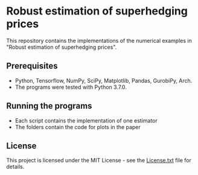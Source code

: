 # Robust estimation of superhedging prices 

This repository contains the implementations of the numerical examples in "Robust estimation of superhedging prices".

## Prerequisites

* Python, Tensorflow, NumPy, SciPy, Matplotlib, Pandas, GurobiPy, Arch.
* The programs were tested with Python 3.7.0.

## Running the programs

* Each script contains the implementation of one estimator
* The folders contain the code for plots in the paper

## License

This project is licensed under the MIT License - see the [License.txt](LICENSE) file for details.

